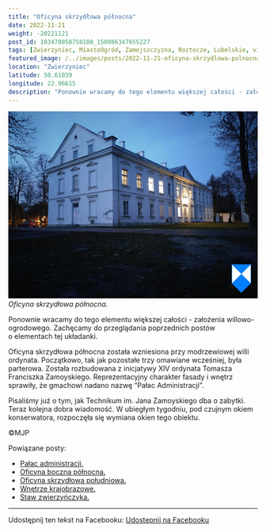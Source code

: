 ```yaml
---
title: "Oficyna skrzydłowa północna"
date: 2022-11-21
weight: -20221121
post_id: 103478058758108_150866347655227
tags: [Zwierzyniec, MiastoOgród, Zamojszczyzna, Roztocze, Lubelskie, villarestituta, turystyka, dziedzictwo, zabytki, krajobrazy]
featured_image: /../images/posts/2022-11-21-oficyna-skrzydlowa-polnocna.jpg
location: "Zwierzyniec"
latitude: 50.61039
longitude: 22.96615
description: "Ponownie wracamy do tego elementu większej całości - założenia willowo-ogrodowego. Zachęcamy do przeglądania poprzednich postów o elementach tej układ..."
---
```


![Oficyna skrzydłowa północna.](/images/posts/2022-11-21-oficyna-skrzydlowa-polnocna.jpg)
*Oficyna skrzydłowa północna.*

Ponownie wracamy do tego elementu większej całości - założenia willowo-ogrodowego. Zachęcamy do przeglądania poprzednich postów o elementach tej układanki.

Oficyna skrzydłowa północna została wzniesiona przy modrzewiowej willi ordynata. Początkowo, tak jak pozostałe trzy omawiane wcześniej, była parterowa. Została rozbudowana z inicjatywy XIV ordynata Tomasza Franciszka Zamoyskiego. Reprezentacyjny charakter fasady i wnętrz sprawiły, że gmachowi nadano nazwę “Pałac Administracji”.

Pisaliśmy już o tym, jak Technikum im. Jana Zamoyskiego dba o zabytki. Teraz kolejna dobra wiadomość. W ubiegłym tygodniu, pod czujnym okiem konserwatora, rozpoczęła się wymiana okien tego obiektu.



©MJP

Powiązane posty:
- [Pałac administracji.](/posts/Palac-administracji)
- [Oficyna boczna północna.](/posts/Oficyna-boczna-polnocna)
- [Oficyna skrzydłowa południowa.](/posts/Oficyna-skrzydlowa-poludniowa)
- [Wnętrze krajobrazowe.](/posts/Wnetrze-krajobrazowe)
- [Staw zwierzyńczyka.](/posts/Staw-zwierzynczyka)


---

Udostępnij ten tekst na Facebooku:
[Udostępnij na Facebooku](https://www.facebook.com/sharer/sharer.php?u=https://stowarzyszeniewachniewskiej.pl/posts/Oficyna-skrzydlowa-polnocna)

<script type="application/ld+json">
{
  "@context": "https://schema.org",
  "@type": "BlogPosting",
  "headline": "Oficyna skrzydłowa północna",
  "datePublished": "2022-11-21",
  "dateModified": "2022-11-21",
  "author": {
    "@type": "Person",
    "name": "Michał Jan Patyk"
  },
  "publisher": {
    "@type": "Organization",
    "name": "Stowarzyszenie im. Aleksandry Wachniewskiej",
    "logo": {
      "@type": "ImageObject",
      "url": "https://stowarzyszeniewachniewskiej.pl/images/logo/logo.svg"
    }
  },
  "mainEntityOfPage": {
    "@type": "WebPage",
    "@id": "https://stowarzyszeniewachniewskiej.pl/posts/oficyna-skrzydlowa-polnocna"
  },
  "image": {
    "@type": "ImageObject",
    "url": "https://stowarzyszeniewachniewskiej.pl//images/posts/2022-11-21-oficyna-skrzydlowa-polnocna.jpg"
  },
  "articleSection": "Dziedzictwo Kulturowe i Zabytki",
  "keywords": "[Zwierzyniec, MiastoOgród, Zamojszczyzna, Roztocze, Lubelskie, villarestituta, turystyka, dziedzictwo, zabytki, krajobrazy]",
  "wordCount": 88,
  "articleBody": "Ponownie wracamy do tego elementu większej całości - założenia willowo-ogrodowego. Zachęcamy do przeglądania poprzednich postów o elementach tej układanki.\n\nOficyna skrzydłowa północna została wzniesiona przy modrzewiowej willi ordynata. Początkowo, tak jak pozostałe trzy omawiane wcześniej, była parterowa. Została rozbudowana z inicjatywy XIV ordynata Tomasza Franciszka Zamoyskiego. Reprezentacyjny charakter fasady i wnętrz sprawiły, że gmachowi nadano nazwę “Pałac Administracji”.\n\nPisaliśmy już o tym, jak Technikum im. Jana Zamoyskiego dba o zabytki. Teraz kolejna dobra wiadomość. W ubiegłym tygodniu, pod czujnym okiem konserwatora, rozpoczęła się wymiana okien tego obiektu.\n\n\n\n©MJP",
  "description": "Ponownie wracamy do tego elementu większej całości - założenia willowo-ogrodowego. Zachęcamy do przeglądania poprzednich postów o elementach tej układ...",
  "copyrightHolder": {
    "@type": "Person",
    "name": "Michał Jan Patyk"
  }
}
</script>
<script type="application/ld+json">
{
  "@context": "https://schema.org",
  "@type": "BreadcrumbList",
  "itemListElement": [
    {
      "@type": "ListItem",
      "position": 1,
      "name": "Home",
      "item": "https://stowarzyszeniewachniewskiej.pl"
    },
    {
      "@type": "ListItem",
      "position": 2,
      "name": "posts",
      "item": "https://stowarzyszeniewachniewskiej.pl/posts"
    },
    {
      "@type": "ListItem",
      "position": 3,
      "name": "Oficyna skrzydłowa północna",
      "item": "https://stowarzyszeniewachniewskiej.pl/posts/oficyna-skrzydlowa-polnocna"
    }
  ]
}
</script>
